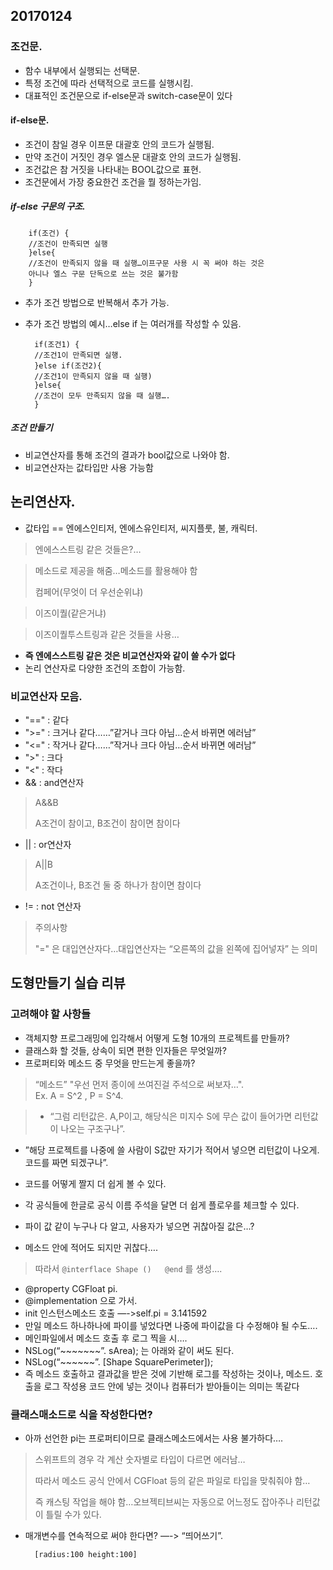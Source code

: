 ## 20170124

### 조건문.   
* 함수 내부에서 실행되는 선택문.    
* 특정 조건에 따라 선택적으로 코드를 실행시킴.   
* 대표적인 조건문으로 if-else문과 switch-case문이 있다

#### if-else문.   
* 조건이 참일 경우 이프문 대괄호 안의 코드가 실행됨.   
* 만약 조건이 거짓인 경우 엘스문 대괄호 안의 코드가 실행됨.   
* 조건값은 참 거짓을 나타내는 BOOL값으로 표현.   
* 조건문에서 가장 중요한건 조건을 뭘 정하는가임.   

##### if-else 구문의 구조.   

		if(조건) {
		//조건이 만족되면 실행    
		}else{   
		//조건이 만족되지 않을 때 실행…이프구문 사용 시 꼭 써야 하는 것은 
		아니나 엘스 구문 단독으로 쓰는 것은 불가함
		}

* 추가 조건 방법으로 반복해서 추가 가능.   
* 추가 조건 방법의 예시…else if 는 여러개를 작성할 수 있음.   

		if(조건1) {   
		//조건1이 만족되면 실행.   
		}else if(조건2){   
		//조건1이 만족되지 않을 때 실행)     
		}else{    
		//조건이 모두 만족되지 않을 때 실행….    
		}

##### 조건 만들기     
* 비교연산자를 통해 조건의 결과가 bool값으로 나와야 함.    
* 비교연산자는 값타입만 사용 가능함

## 논리연산자.   
* 값타입 == 엔에스인티저, 엔에스유인티저, 씨지플룻, 불, 캐릭터.   


> 엔에스스트링 같은 것들은?…

> 메소드로 제공을 해줌…메소드를 활용해야 함 
> 
> 컴페어(무엇이 더 우선순위냐)

> 이즈이퀄(같은거냐)

> 이즈이퀄투스트링과 같은 것들을 사용…

* **즉 엔에스스트링 같은 것은 비교연산자와 같이 쓸 수가 없다**     
* 논리 연산자로 다양한 조건의 조합이 가능함.   

### 비교연산자 모음.   
* "==" : 같다
* ">=" : 크거나 같다……”같거나 크다 아님…순서 바뀌면 에러남”
* "<=" : 작거나 같다……”작거나 크다 아님…순서 바뀌면 에러남”
* ">" : 크다
* "<" : 작다
* && : and연산자

> A&&B
> 
> A조건이 참이고, B조건이 참이면 참이다

* || : or연산자

> A||B
> 
> A조건이나, B조건 둘 중 하나가 참이면 참이다

* != : not 연산자

> 주의사항
> 
> "=" 은 대입연산자다…대입연산자는 “오른쪽의 값을 왼쪽에 집어넣자” 는 의미

## 도형만들기 실습 리뷰

### 고려해야 할 사항들
* 객체지향 프로그래밍에 입각해서 어떻게 도형 10개의 프로젝트를 만들까?    
* 클래스화 할 것들, 상속이 되면 편한 인자들은 무엇일까?    
* 프로퍼티와 메소드 중 무엇을 만드는게 좋을까? 

> “메소드” "우선 먼저 종이에 쓰여진걸 주석으로 써보자…".   
> Ex.  A = S^2 , P = S^4.   

> * “그럼 리턴값은. A,P이고, 해당식은 미지수 S에 무슨 값이 들어가면 리턴값이 나오는 구조구나”.   
* ”해당 프로젝트를 나중에 쓸 사람이 S값만 자기가 적어서 넣으면 리턴값이 나오게. 코드를 짜면 되겠구나”.   
* 코드를 어떻게 짤지 더 쉽게 볼 수 있다.   

* 각 공식들에 한글로 공식 이름 주석을 달면 더 쉽게 플로우를 체크할 수 있다.   
* 파이 값 같이 누구나 다 알고, 사용자가 넣으면 귀찮아질 값은…?    
* 메소드 안에 적어도 되지만 귀찮다….   

> 따라서 `@interflace Shape ()   @end` 를 생성….   
> 
* @property CGFloat pi.   
* @implementation 으로 가서.   
* init 인스턴스메소드 호출 —->self.pi = 3.141592    
* 만일 메소드 하나하나에 파이를 넣었다면 나중에 파이값을 다 수정해야 될 수도….   
* 메인파일에서 메소드 호출 후 로그 찍을 시….   
* NSLog(“~~~~~~~”. sArea); 는 아래와 같이 써도 된다.   
* NSLog(“~~~~~~”. [Shape SquarePerimeter]);    
* 즉 메소드 호출하고 결과값을 받은 것에 기반해 로그를 작성하는 것이나, 메소드. 호출을 로그 작성용 코드 안에 넣는 것이나 컴퓨터가 받아들이는 의미는 똑같다
   
### 클래스매소드로 식을 작성한다면?    
* 아까 선언한 pi는 프로퍼티이므로 클래스메소드에서는 사용 불가하다….  
      
> 스위프트의 경우 각 계산 숫자별로 타입이 다르면 에러남…
> 
> 따라서 메소드 공식 안에서 CGFloat 등의 같은 파일로 타입을 맞춰줘야 함…
> 
> 즉 캐스팅 작업을 해야 함…오브젝티브씨는 자동으로 어느정도 잡아주나 리턴값이 틀릴 수가 있다.  
 
* 매개변수를 연속적으로 써야 한다면? —-> “띄어쓰기”.   

		[radius:100 height:100]

